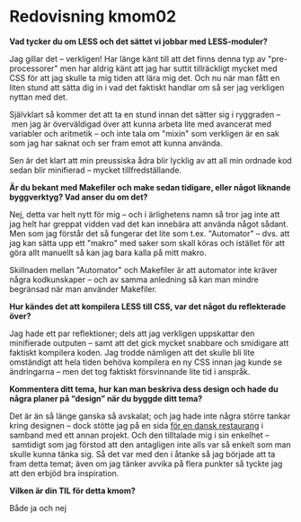 ---
---
Redovisning kmom02
=========================

**Vad tycker du om LESS och det sättet vi jobbar med LESS-moduler?**

Jag gillar det – verkligen! Har länge känt till att det finns denna typ av "pre-processorer" men har aldrig känt att jag har suttit tillräckligt mycket med CSS för att jag skulle ta mig tiden att lära mig det. Och nu när man fått en liten stund att sätta dig in i vad det faktiskt handlar om så ser jag verkligen nyttan med det.

Självklart så kommer det att ta en stund innan det sätter sig i ryggraden – men jag är överväldigad över att kunna arbeta lite med avancerat med variabler och aritmetik – och inte tala om "mixin" som verkligen är en sak som jag har saknat och ser fram emot att kunna använda.

Sen är det klart att min preussiska ådra blir lycklig av att all min ordnade kod sedan blir minifierad – mycket tillfredställande.

**Är du bekant med Makefiler och make sedan tidigare, eller något liknande byggverktyg? Vad anser du om det?**

Nej, detta var helt nytt för mig – och i ärlighetens namn så tror jag inte att jag helt har greppat vidden vad det kan innebära att använda något sådant. Men som jag förstår det så fungerar det lite som t.ex. "Automator" – dvs. att jag kan sätta upp ett "makro" med saker som skall köras och istället för att göra allt manuellt så kan jag bara kalla på mitt makro.

Skillnaden mellan "Automator" och Makefiler är att automator inte kräver några kodkunskaper – och av samma anledning så kan man mindre begränsad när man använder Makefiler.

**Hur kändes det att kompilera LESS till CSS, var det något du reflekterade över?**

Jag hade ett par reflektioner; dels att jag verkligen uppskattar den minifierade outputen – samt att det gick mycket snabbare och smidigare att faktiskt kompilera koden. Jag trodde nämligen att det skulle bli lite omständigt att hela tiden behöva kompilera en ny CSS innan jag kunde se ändringarna – men det tog faktiskt försvinnande lite tid i anspråk.

**Kommentera ditt tema, hur kan man beskriva dess design och hade du några planer på “design” när du byggde ditt tema?**

Det är än så länge ganska så avskalat; och jag hade inte några större tankar kring designen – dock stötte jag på en sida [för en dansk restaurang](https://cofoco.dk/en/restaurants/les-trois-cochons/) i samband med ett annan projekt. Och den tilltalade mig i sin enkelhet – samtidigt som jag förstod att den antagligen inte alls var så enkelt som man skulle kunna tänka sig. Så det var med den i åtanke så jag började att ta fram detta temat; även om jag tänker avvika på flera punkter så tyckte jag att den erbjöd bra inspiration.

**Vilken är din TIL för detta kmom?**

Både ja och nej
